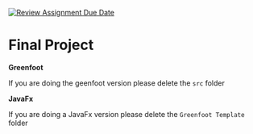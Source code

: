 [![Review Assignment Due Date](https://classroom.github.com/assets/deadline-readme-button-24ddc0f5d75046c5622901739e7c5dd533143b0c8e959d652212380cedb1ea36.svg)](https://classroom.github.com/a/xaPwTfrb)
# Final Project

**Greenfoot**

If you are doing the geenfoot version please delete the `src` folder

**JavaFx**

If you are doing a JavaFx version please delete the `Greenfoot Template` folder